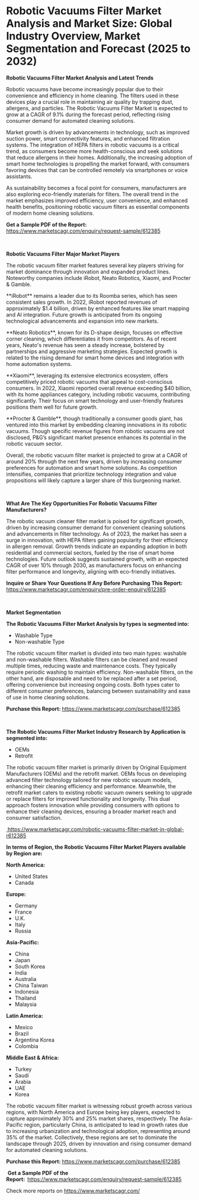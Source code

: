 <p><h1>Robotic Vacuums Filter Market Analysis and Market Size: Global Industry Overview, Market Segmentation and Forecast (2025 to 2032)</h1></p><p><strong>Robotic Vacuums Filter Market Analysis and Latest Trends</strong></p>
<p><p>Robotic vacuums have become increasingly popular due to their convenience and efficiency in home cleaning. The filters used in these devices play a crucial role in maintaining air quality by trapping dust, allergens, and particles. The Robotic Vacuums Filter Market is expected to grow at a CAGR of 9.1% during the forecast period, reflecting rising consumer demand for automated cleaning solutions.</p><p>Market growth is driven by advancements in technology, such as improved suction power, smart connectivity features, and enhanced filtration systems. The integration of HEPA filters in robotic vacuums is a critical trend, as consumers become more health-conscious and seek solutions that reduce allergens in their homes. Additionally, the increasing adoption of smart home technologies is propelling the market forward, with consumers favoring devices that can be controlled remotely via smartphones or voice assistants. </p><p>As sustainability becomes a focal point for consumers, manufacturers are also exploring eco-friendly materials for filters. The overall trend in the market emphasizes improved efficiency, user convenience, and enhanced health benefits, positioning robotic vacuum filters as essential components of modern home cleaning solutions.</p></p>
<p><strong>Get a Sample PDF of the Report:&nbsp;</strong> <a href="https://www.marketscagr.com/enquiry/request-sample/612385?utm_campaign=3266&utm_medium=2&utm_source=Github&utm_content=ia&utm_term=29032025&utm_id=robotic-vacuums-filter">https://www.marketscagr.com/enquiry/request-sample/612385</a></p>
<p>&nbsp;</p>
<p><strong>Robotic Vacuums Filter Major Market Players</strong></p>
<p><p>The robotic vacuum filter market features several key players striving for market dominance through innovation and expanded product lines. Noteworthy companies include iRobot, Neato Robotics, Xiaomi, and Procter & Gamble.</p><p>**iRobot** remains a leader due to its Roomba series, which has seen consistent sales growth. In 2022, iRobot reported revenues of approximately $1.4 billion, driven by enhanced features like smart mapping and AI integration. Future growth is anticipated from its ongoing technological advancements and expansion into new markets.</p><p>**Neato Robotics**, known for its D-shape design, focuses on effective corner cleaning, which differentiates it from competitors. As of recent years, Neato's revenue has seen a steady increase, bolstered by partnerships and aggressive marketing strategies. Expected growth is related to the rising demand for smart home devices and integration with home automation systems.</p><p>**Xiaomi**, leveraging its extensive electronics ecosystem, offers competitively priced robotic vacuums that appeal to cost-conscious consumers. In 2022, Xiaomi reported overall revenue exceeding $40 billion, with its home appliances category, including robotic vacuums, contributing significantly. Their focus on smart technology and user-friendly features positions them well for future growth.</p><p>**Procter & Gamble**, though traditionally a consumer goods giant, has ventured into this market by embedding cleaning innovations in its robotic vacuums. Though specific revenue figures from robotic vacuums are not disclosed, P&G’s significant market presence enhances its potential in the robotic vacuum sector.</p><p>Overall, the robotic vacuum filter market is projected to grow at a CAGR of around 20% through the next few years, driven by increasing consumer preferences for automation and smart home solutions. As competition intensifies, companies that prioritize technology integration and value propositions will likely capture a larger share of this burgeoning market.</p></p>
<p>&nbsp;</p>
<p><strong>What Are The Key Opportunities For Robotic Vacuums Filter Manufacturers?</strong></p>
<p><p>The robotic vacuum cleaner filter market is poised for significant growth, driven by increasing consumer demand for convenient cleaning solutions and advancements in filter technology. As of 2023, the market has seen a surge in innovation, with HEPA filters gaining popularity for their efficiency in allergen removal. Growth trends indicate an expanding adoption in both residential and commercial sectors, fueled by the rise of smart home technologies. Future outlook suggests sustained growth, with an expected CAGR of over 10% through 2030, as manufacturers focus on enhancing filter performance and longevity, aligning with eco-friendly initiatives.</p></p>
<p><strong>Inquire or Share Your Questions If Any Before Purchasing This Report:</strong> <a href="https://www.marketscagr.com/enquiry/pre-order-enquiry/612385?utm_campaign=3266&utm_medium=2&utm_source=Github&utm_content=ia&utm_term=29032025&utm_id=robotic-vacuums-filter">https://www.marketscagr.com/enquiry/pre-order-enquiry/612385</a></p>
<p>&nbsp;</p>
<p><strong>Market Segmentation</strong></p>
<p><strong>The Robotic Vacuums Filter Market Analysis by types is segmented into:</strong></p>
<p><ul><li>Washable Type</li><li>Non-washable Type</li></ul></p>
<p><p>The robotic vacuum filter market is divided into two main types: washable and non-washable filters. Washable filters can be cleaned and reused multiple times, reducing waste and maintenance costs. They typically require periodic washing to maintain efficiency. Non-washable filters, on the other hand, are disposable and need to be replaced after a set period, offering convenience but increasing ongoing costs. Both types cater to different consumer preferences, balancing between sustainability and ease of use in home cleaning solutions.</p></p>
<p><strong>Purchase this Report:&nbsp;</strong><a href="https://www.marketscagr.com/purchase/612385?utm_campaign=3266&utm_medium=2&utm_source=Github&utm_content=ia&utm_term=29032025&utm_id=robotic-vacuums-filter">https://www.marketscagr.com/purchase/612385</a></p>
<p>&nbsp;</p>
<p><strong>The Robotic Vacuums Filter Market Industry Research by Application is segmented into:</strong></p>
<p><ul><li>OEMs</li><li>Retrofit</li></ul></p>
<p><p>The robotic vacuum filter market is primarily driven by Original Equipment Manufacturers (OEMs) and the retrofit market. OEMs focus on developing advanced filter technology tailored for new robotic vacuum models, enhancing their cleaning efficiency and performance. Meanwhile, the retrofit market caters to existing robotic vacuum owners seeking to upgrade or replace filters for improved functionality and longevity. This dual approach fosters innovation while providing consumers with options to enhance their cleaning devices, ensuring a broader market reach and consumer satisfaction.</p></p>
<p><a href="https://www.marketscagr.com/robotic-vacuums-filter-market-in-global-r612385?utm_campaign=3266&utm_medium=2&utm_source=Github&utm_content=ia&utm_term=29032025&utm_id=robotic-vacuums-filter">&nbsp;https://www.marketscagr.com/robotic-vacuums-filter-market-in-global-r612385</a></p>
<p><strong>In terms of Region, the Robotic Vacuums Filter Market Players available by Region are:</strong></p>
<p>
    <p> <strong> North America: </strong>
        <ul>
            <li>United States</li>
            <li>Canada</li>
        </ul>
        </p> 
    <p> <strong> Europe: </strong>
        <ul>
            <li>Germany</li>
            <li>France</li>
            <li>U.K.</li>
            <li>Italy</li>
            <li>Russia</li>
        </ul>
        </p> 
    <p> <strong> Asia-Pacific: </strong>
        <ul>
            <li>China</li>
            <li>Japan</li>
            <li>South Korea</li>
            <li>India</li>
            <li>Australia</li>
            <li>China Taiwan</li>
            <li>Indonesia</li>
            <li>Thailand</li>
            <li>Malaysia</li>
        </ul>
        </p> 
    <p> <strong> Latin America: </strong>
        <ul>
            <li>Mexico</li>
            <li>Brazil</li>
            <li>Argentina Korea</li>
            <li>Colombia</li>
        </ul>
        </p> 
    <p> <strong> Middle East & Africa: </strong>
        <ul>
            <li>Turkey</li>
            <li>Saudi</li>
            <li>Arabia</li>
            <li>UAE</li>
            <li>Korea</li>
        </ul>
    </p>
    </p>
<p><p>The robotic vacuum filter market is witnessing robust growth across various regions, with North America and Europe being key players, expected to capture approximately 30% and 25% market shares, respectively. The Asia-Pacific region, particularly China, is anticipated to lead in growth rates due to increasing urbanization and technological adoption, representing around 35% of the market. Collectively, these regions are set to dominate the landscape through 2025, driven by innovation and rising consumer demand for automated cleaning solutions.</p></p>
<p><strong>Purchase this Report: </strong><a href="https://www.marketscagr.com/purchase/612385?utm_campaign=3266&utm_medium=2&utm_source=Github&utm_content=ia&utm_term=29032025&utm_id=robotic-vacuums-filter">https://www.marketscagr.com/purchase/612385</a></p>
<p>&nbsp;<strong>Get a Sample PDF of the Report:&nbsp;&nbsp;</strong><a href="https://www.marketscagr.com/enquiry/request-sample/612385?utm_campaign=3266&utm_medium=2&utm_source=Github&utm_content=ia&utm_term=29032025&utm_id=robotic-vacuums-filter">https://www.marketscagr.com/enquiry/request-sample/612385</a></p>
<p><strong></strong></p>
<p>Check more reports on <a href="https://www.marketscagr.com/?utm_campaign=3266&utm_medium=2&utm_source=Github&utm_content=ia&utm_term=29032025&utm_id=robotic-vacuums-filter">https://www.marketscagr.com/</a></p>